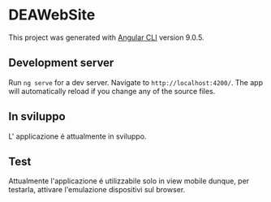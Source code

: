 # DEAWebSite

This project was generated with [Angular CLI](https://github.com/angular/angular-cli) version 9.0.5.

## Development server

Run `ng serve` for a dev server. Navigate to `http://localhost:4200/`. The app will automatically reload if you change any of the source files.

## In sviluppo

L' applicazione é attualmente in sviluppo.

## Test

Attualmente l'applicazione é utilizzabile solo in view mobile dunque, per testarla, attivare l'emulazione dispositivi sul browser.
